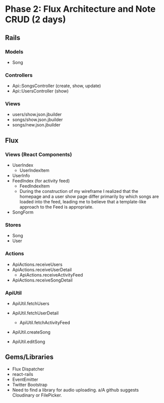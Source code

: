 # Phase 2: Flux Architecture and Note CRUD (2 days)

## Rails
### Models
* Song

### Controllers
* Api::SongsController (create, show, update)
* Api::UsersController (show)

### Views
* users/show.json.jbuilder
* songs/show.json.jbuilder
* songs/new.json.jbuilder

## Flux
### Views (React Components)
* UserIndex
  - UserIndexItem
* UserInfo
* FeedIndex (for activity feed)
  - FeedIndexItem
  - During the construction of my wireframe I realized that the homepage and a user show page differ primarily by which songs are loaded into the feed, leading me to believe that a template-like approach to the Feed is appropriate.
* SongForm

### Stores
* Song
* User

### Actions
* ApiActions.receiveUsers
* ApiActions.receiveUserDetail
  - ApiActions.receiveActivityFeed
* ApiActions.receiveSongDetail

### ApiUtil
* ApiUtil.fetchUsers
* ApiUtil.fetchUserDetail
  - ApiUtil.fetchActivityFeed

* ApiUtil.createSong
* ApiUtil.editSong


## Gems/Libraries
* Flux Dispatcher
* react-rails
* EventEmitter
* Twitter Bootstrap
* Need to find a library for audio uploading.  a/A github suggests Cloudinary or FilePicker.
